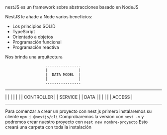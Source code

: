 nestJS es un framework sobre abstracciones basado en NodeJS

NestJS le añade a Node varios beneficios:
- Los principios SOLID
- TypeScript
- Orientado a objetos
- Programación funcional
- Programación reactiva

Nos brinda una arquitectura 

                      ----------------
                      |              |
                      |  DATA MODEL  |
                      |              |
                      ----------------

----------------      ----------------        ----------------  
|              |      |              |        |              |
|  CONTROLLER  |      |   SERVICE    |        |     DATA     |
|              |      |              |        |    ACCESS    |
----------------      ----------------        ----------------


Para comenzar a crear un proyecto con nest js primero instalaremos su cliente
`npm i @nestjs/cli`
Comprobaremos la version con 
`nest -v`
y podremos crear nuestro proyecto con
`nest new nombre-proyecto`
Esto creará una carpeta con toda la instalación



